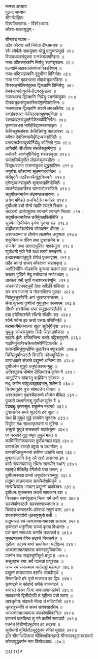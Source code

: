 मागचा अध्याय  
पुढचा अध्याय  
श्रीगर्गसंहिता  
विश्वजित्खण्डः - विंशोऽध्यायः  
कौरव-यादवयुद्धम् -  
  
श्रीनारद उवाच -  
तदैव कौरवाः सर्वे निर्गता दीप्तमन्यवः ॥  
स्वैः स्वैर्बलैः समायुक्ता योद्धुं प्रद्युम्नसंमुखे ॥१॥  
विजयध्वजसंयुक्ता रत्नकंबलमण्डिताः ॥  
गजाः षष्टिसहस्राणि निर्ययुः स्वर्णशृंखलाः ॥२॥  
प्रलयाब्धिमहावर्तसंघर्षध्वनिकारिणाम् ॥  
गजाः षष्टिसहस्राणि दुंदुभीनां विनिर्गताः ॥३॥  
गजा गावो बृहद्‌भल्ला लोहकंचुकमंडिताः ॥  
शिरस्रङ्‌मौलिसंयुक्ता द्विलक्षाणि विनिर्ययुः ॥४॥  
हेमकंकणकेयूरकिरीटवरकुंडलाः ॥  
गजस्थाश्च द्विलक्षाणि निर्ययुः स्वर्णकंचुकाः ॥५॥  
पीतकंचुकसंयुक्तास्तिर्यगुष्णीषशालिनः ॥  
गजस्थाश्च द्विलक्षाणि संग्रामे लब्धकीर्तयः ॥६॥  
रक्तांबरधराः केचिद्‌रक्तभूषणभूषिताः ॥  
रक्तकंबलसंयुक्तैर्गजैरुच्चैर्विनिर्गताः ॥७॥  
कृष्णांबरधरा नागैर्हरिद्‌वस्त्रसमावृताः ॥  
केचिच्छुक्लांबराः केचिन्निर्ययुः पाटलांबराः ॥८॥  
रथैश्च देवधिष्ण्याभैर्मृगेंद्रध्वजशोभितैः ॥  
पतत्पताकैरत्युच्चैर्निर्ययुः कोटिशो नृपाः ॥९॥  
आंगैर्बांगैः सैंधवैश्च चंचलैस्तुरगैर्नृपाः ॥  
मनोजवैः स्वर्णभूषैर्निर्ययुः शस्त्रसंवृताः ॥१०॥  
समंतान्निर्ययुर्वीरा लोहकंचुकण्डीताः ॥  
विद्याधरसमा राजन्संकुला युद्धशालिनः ॥११॥  
जगुर्यशः कौरवाणां सूतमागधवन्दिनः ॥  
भेरीमृदंगैः पटहैरानकैर्युद्धनिःस्वनैः ॥१२॥  
मृगेन्द्रध्वजसंयुक्तैः शुक्लवाहनियोजितैः ॥  
व्यजनैर्वज्रदण्डैश्च चामरांदोलराजितैः ॥१३॥  
चतुर्योजनमात्रेण चंद्रमण्डलचारुणा ॥  
छत्रेण मण्डिते राजभिर्दत्तेन मनोहरे ॥१४॥  
दुर्योधनो बभौ सैन्ये महति स्यंदने स्थितः ॥  
तथाऽन्ये धार्तराष्ट्राश्च स्यन्दने स्यन्दने स्थिताः ॥१५॥  
चतुर्योजनमात्रैश्च छत्रैर्मुक्ताविलंबिभिः ॥  
सुरथेनातिभीष्मेण कृपेण गुरुणा सह ॥१६॥  
बाह्लीककर्णशल्यैश्च सोमदत्तेन धीमता ॥  
अश्वत्थाम्ना च धौम्येन लक्ष्मणेन धनुष्मता ॥१७॥  
शकुनिना च वीरेण तथा दुःशासनेन च ॥  
संजयेन तथा साक्षाद्भूरिणा यज्ञकेतुना ॥१८॥  
सुयोधनो नृपो रेजे यथा शक्रो मरुद्‌गणैः ॥  
इन्द्रप्रस्थात्पांडुपुत्रैः प्रेषितं पृतनाद्वयम् ॥१९॥  
तदैव चागतं राजन् कौरवाणां सहायकृत् ॥  
अक्षौहिणीभिः षोडशभिः कुरूणां चलतां तदा ॥२०॥  
चचाल भूर्दिशो नेदू रजोव्याप्तं नभोऽभवत् ॥  
तारकेव बभौ सूर्यो गजाश्वरथरेणूभिः ॥२१॥  
अंधकारोऽभवद्भूमौ देवाः सर्वेऽपि शंकिताः ॥  
यत्र तत्र गजानां च नोदनाभिश्च भूरुहाः ॥२२॥  
निपेतुस्तुरगैर्वीरैः क्षणं भूखण्डमण्डलम् ॥  
सेना कुरूणां वृष्णीनां युयुधुश्च परस्परम् ॥२३॥  
तीक्ष्णैः शस्त्रैर्यथा सप्त समुद्रास्तरलैर्लये ॥  
हया हयैरिभाश्चेभै रथिनो रथिभिः सह ॥२४॥  
श्येनैः श्येना इव क्रव्ये पत्तयः पत्तिभिर्मृधे ॥  
महामात्यैर्महामात्याः सूताः सूतैर्नृपैर्नृपाः ॥२५॥  
युयुधुः क्रोधसंयुक्ताः सिंहैः सिंहा इवौजसा ॥  
खड्गैः कुंतैः शक्तिभिश्च भल्लैः पट्टिशमुद्‌गरैः ॥२६॥  
गदाभिर्मुसलैश्चक्रैस्तोमरैर्भिंदिपालकैः ॥  
शतघ्नीभिर्भुशुण्डीभिः कुठारैश्च स्फुरत्प्रभैः ॥२७॥  
चिच्छिदुर्बाणपटलैः शिरांसि क्रोधमूर्च्छिताः ॥  
बाणांधकारे संजाते प्रद्युम्नो धन्विनां वरः ॥२८॥  
दुर्योधनेन युयुधे धनुष्टंकारयन्मुहुः ॥  
अनिरुद्धश्च भीष्मेण दीप्तिमांश्च कृपेण वै ॥२९॥  
भानुर्द्रोणेन सांबास्तु बाह्लीकेन नृपेश्वरः ॥  
मधुः कर्णेन चायुध्यद्बृहद्‌भानुः शलेन वै ॥३०॥  
चित्रभानुर्हरेः पुत्रः सोमदत्तेन धीमता ॥  
अश्वत्थाम्ना वृकश्चैवारुणो धौम्येन मैथिल ॥३१॥  
पुष्करो लक्ष्मणेनाशु दुर्योधनसुतेन वै ॥  
वेदबाहुः कृष्णसुतः शकुनेन महामृधे ॥३२॥  
दुःशासनेन समरे श्रुतदेवो हरेः सुतः ॥  
तथा हि युयुधे युद्धे संजयेन सुनंदनः ॥३३॥  
विदुरेण गदः साक्षात्कृतवर्मा च भूरिणा ॥  
अक्रूरो युयुधे राजन्नाहवे यज्ञकेतुना ॥३४॥  
एवं परस्परं युद्धं बभूव तुमुलं महत् ॥  
कार्ष्णिर्विलोकयामास दुर्योधनबलं महत् ॥३५॥  
बाणसंधेन वाराहो दंष्ट्रया च यथार्णवम् ॥  
बाणसंभिन्नकुम्भानां करिणां प्रपतंति खात् ॥३६॥  
मुक्ताफलानि रेजुः कौ रात्रौ तारागणा इव ॥  
बाणैः संपातयामासू रथिनः सारथीन् रथान् ॥३७॥  
महामृधे मैथिलेंद्र वेगैर्वातो यथा तरून् ॥  
दुर्योधनस्तदा प्राप्तो धनुष्टंकारयन्मुहुः ॥३८॥  
प्रद्युम्नं ताडयामास सायकैर्दशभिर्मृधे ॥  
तान्प्रचिच्छेद भगवान् प्रद्युम्नो यादवेश्वरः ॥३९॥  
दुर्योधनः पुनस्तस्य कवचे सायकान् दश ॥  
निचखान स्वर्णपुंखान् भित्वा वर्म तनौ गताः ॥४०॥  
सहस्रैर्बाणपटलैः सहस्राश्वाञ्जघान ह ॥  
चिच्छेद बाणशतकैः कोदण्डं सगुणं परम् ॥४१॥  
शंबरारेर्महावीरो धृतराष्ट्रसुतो बली ॥  
प्रद्युम्नस्तं रथं त्यक्त्वाथान्यमारुह्य सत्वरम् ॥५२॥  
कृष्णदत्तं धनुर्नीत्वा सज्जं कृत्वा विधानतः ॥  
एकं बाणं समाधाय कर्णांतं तञ्चकर्ष ह ॥४३॥  
भुजदण्डस्य वेगेन तद्‌रथे निचकर्ष ह ॥  
गृहीत्वा तद्‌रथं बाणो भ्रामयित्वा घटीद्वयम् ॥४४॥  
आकाशात्पातयामास कमण्डलुमिवार्भकः ।  
पतनेन रथः सद्यश्चूर्णीभूतो बभूव ह ॥४५॥  
ससूताश्च हयाः सर्वे पञ्चतां प्रापुरग्रतः ॥  
अन्यं रथं समास्थाय धार्तराष्ट्रो महाबलः ॥४६॥  
प्रद्युम्नं ताडयामास दशभिः सायकैमृधे ॥  
तैस्ताडितो हरेः पुत्रो मालाहत इव द्विपः ॥४७॥  
कृष्णदत्ते च कोदण्दे तथैकं बाणमादधे ॥  
बाणस्तं सरथं नीत्वा यावत्प्रागान्महांबरे ॥४८॥  
तावद्‌बाणो द्वितीयोऽपि तं गृहीत्वा ययौ त्वरम् ॥  
तावत्तृतीयः संप्राप्तो नीत्वा तं मंदिराजिरे ॥४९॥  
धृतराष्ट्रसमीपे च सरथं साश्वसारथिम् ॥  
आकाशात्पातयामास पद्मकोशमिवानिलः ॥५०॥  
बाणस्तं पातयित्वा तु रणे कार्ष्णिं समाययौ ॥५१॥  
पतनेन विशीर्णोऽभूदंगार इव तद्‌रथः ॥  
सुयोधनो मूर्च्छितोऽभूदुद्वमन् रुधिरं मुखात् ॥५२॥  
इति श्रीगर्गसंहितायां श्रीविश्वजित्खण्डे श्रीनारदबहुलाश्वसंवादे  
कौरवयुद्धवर्णनं नाम विंशोऽध्यायः ॥२०॥  
  
GO TOP
